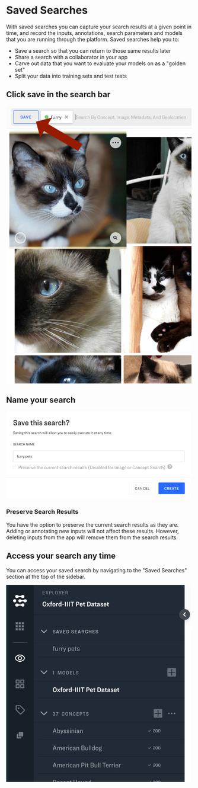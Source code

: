 # Saved Searches

With saved searches you can capture your search results at a given point in time, and record the inputs, annotations, search parameters and models that you are running through the platform. Saved searches help you to:

* Save a search so that you can return to those same results later
* Share a search with a collaborator in your app
* Carve out data that you want to evaluate your models on as a "golden set"
* Split your data into training sets and test tests

## Click save in the search bar

![](../../.gitbook/assets/saved_search%20%282%29%20%282%29%20%283%29%20%283%29%20%283%29%20%283%29%20%283%29%20%285%29%20%282%29.jpg)

## Name your search

![](../../.gitbook/assets/name_search%20%282%29%20%282%29%20%283%29%20%282%29%20%281%29%20%285%29.jpg)

### Preserve Search Results

You have the option to preserve the current search results as they are. Adding or annotating new inputs will not affect these results. However, deleting inputs from the app will remove them from the search results.

## Access your search any time

You can access your saved search by navigating to the "Saved Searches" section at the top of the sidebar.

![](../../.gitbook/assets/saved_searches_list%20%282%29%20%282%29%20%283%29%20%283%29%20%283%29%20%283%29%20%283%29%20%285%29%20%286%29.jpg)


